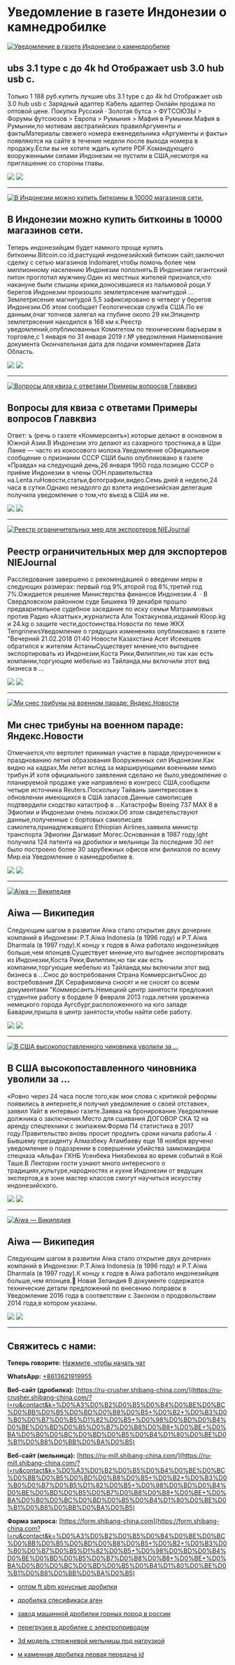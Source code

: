 # Уведомление в газете Индонезии о камнедробилке

<a href="https://swt.shibang-china.com/?l=ru&img&k=%D0%A3%D0%B2%D0%B5%D0%B4%D0%BE%D0%BC%D0%BB%D0%B5%D0%BD%D0%B8%D0%B5+%D0%B2+%D0%B3%D0%B0%D0%B7%D0%B5%D1%82%D0%B5+%D0%98%D0%BD%D0%B4%D0%BE%D0%BD%D0%B5%D0%B7%D0%B8%D0%B8+%D0%BE+%D0%BA%D0%B0%D0%BC%D0%BD%D0%B5%D0%B4%D1%80%D0%BE%D0%B1%D0%B8%D0%BB%D0%BA%D0%B5" target="_blank">![Уведомление в газете Индонезии о камнедробилке](http://static.shibang-china.com/all-800x300/1530.jpg)</a>

## ubs 3.1 type c до 4k hd Отображает usb 3.0 hub usb c.
Только 1 188 руб.купить лучшие ubs 3.1 type c до 4k hd Отображает usb 3.0 hub usb c Зарядный адаптер Кабель адаптер Онлайн продажа по оптовой цене. Покупка Русский&nbsp;&#0183;&#32;Золотая бутса &gt; ФУТСОЮЗЫ &gt; Форумы футсоюзов &gt; Европа &gt; Румыния &gt; Мафия в Румынии Мафия в Румынии,по мотивам австралийских правилАргументы и фактыМатериалы свежего номера еженедельника &#171;Аргументы и факты&#187; появляются на сайте в течение недели после выхода номера в продажу.Если вы не хотите ждать купите PDF.Командующего вооруженными силами Индонезии не пустили в США,несмотря на приглашение со стороны главы.


<a href="https://whatsapp.shibangsoft.com/WhatsApp.php" target="_blank" title="WhatsApp">![](http://static.shibang-china.com/icon/whatsapp.png)</a> <a href="https://swt.shibang-china.com/?l=ru&icon&k=%D0%A3%D0%B2%D0%B5%D0%B4%D0%BE%D0%BC%D0%BB%D0%B5%D0%BD%D0%B8%D0%B5+%D0%B2+%D0%B3%D0%B0%D0%B7%D0%B5%D1%82%D0%B5+%D0%98%D0%BD%D0%B4%D0%BE%D0%BD%D0%B5%D0%B7%D0%B8%D0%B8+%D0%BE+%D0%BA%D0%B0%D0%BC%D0%BD%D0%B5%D0%B4%D1%80%D0%BE%D0%B1%D0%B8%D0%BB%D0%BA%D0%B5" target="_blank">![](http://static.shibang-china.com/icon/chat-ru.png)</a>

---

<a href="https://swt.shibang-china.com/?l=ru&img&k=%D0%A3%D0%B2%D0%B5%D0%B4%D0%BE%D0%BC%D0%BB%D0%B5%D0%BD%D0%B8%D0%B5+%D0%B2+%D0%B3%D0%B0%D0%B7%D0%B5%D1%82%D0%B5+%D0%98%D0%BD%D0%B4%D0%BE%D0%BD%D0%B5%D0%B7%D0%B8%D0%B8+%D0%BE+%D0%BA%D0%B0%D0%BC%D0%BD%D0%B5%D0%B4%D1%80%D0%BE%D0%B1%D0%B8%D0%BB%D0%BA%D0%B5" target="_blank">![В Индонезии можно купить биткоины в 10000 магазинов сети.](http://static.shibang-china.com/all-800x300/1162.jpg)</a>

## В Индонезии можно купить биткоины в 10000 магазинов сети.
Теперь индонезийцам будет намного проще купить биткоины.Bitcoin.co.id,растущий индонезийский биткоин сайт,заключил сделку с сетью магазинов Indomaret,чтобы помочь более чем миллионному населению Индонезии пополнять.В Индонезии гигантский питон проглотил мужчину.Один из местных жителей признался,что накануне были слышны крики,доносившиеся из пальмовой рощи.У берегов Индонезии произошло землетрясение магнитудой …Землетрясение магнитудой 5,5 зафиксировано в четверг у берегов Индонезии.Об этом сообщает Геологическая служба США.По ее данным,очаг толчков залегал на глубине около 29 км.Эпицентр землетрясения находился в 168 км к.Реестр уведомлений,опубликованных Комитетом по техническим баръерам в торговле,с 1 января по 31 января 2019 г.№ уведомления Наименование документа Окончательная дата для подачи комментариев Дата Область.


<a href="https://whatsapp.shibangsoft.com/WhatsApp.php" target="_blank" title="WhatsApp">![](http://static.shibang-china.com/icon/whatsapp.png)</a> <a href="https://swt.shibang-china.com/?l=ru&icon&k=%D0%A3%D0%B2%D0%B5%D0%B4%D0%BE%D0%BC%D0%BB%D0%B5%D0%BD%D0%B8%D0%B5+%D0%B2+%D0%B3%D0%B0%D0%B7%D0%B5%D1%82%D0%B5+%D0%98%D0%BD%D0%B4%D0%BE%D0%BD%D0%B5%D0%B7%D0%B8%D0%B8+%D0%BE+%D0%BA%D0%B0%D0%BC%D0%BD%D0%B5%D0%B4%D1%80%D0%BE%D0%B1%D0%B8%D0%BB%D0%BA%D0%B5" target="_blank">![](http://static.shibang-china.com/icon/chat-ru.png)</a>

---

<a href="https://swt.shibang-china.com/?l=ru&img&k=%D0%A3%D0%B2%D0%B5%D0%B4%D0%BE%D0%BC%D0%BB%D0%B5%D0%BD%D0%B8%D0%B5+%D0%B2+%D0%B3%D0%B0%D0%B7%D0%B5%D1%82%D0%B5+%D0%98%D0%BD%D0%B4%D0%BE%D0%BD%D0%B5%D0%B7%D0%B8%D0%B8+%D0%BE+%D0%BA%D0%B0%D0%BC%D0%BD%D0%B5%D0%B4%D1%80%D0%BE%D0%B1%D0%B8%D0%BB%D0%BA%D0%B5" target="_blank">![Вопросы для квиза с ответами Примеры вопросов Главквиз](http://static.shibang-china.com/all-800x300/189.jpg)</a>

## Вопросы для квиза с ответами Примеры вопросов Главквиз
Ответ: ъ (речь о газете &#171;Коммерсантъ&#187;).которые делают в основном в Южной Азии.В Индонезии это делают из сахарного тростника,а в Шри Ланке — часто из кокосового молока.Уведомление оОфициальное сообщение о признании СССР СШИ было опубликовано в газете &#171;Правда&#187; на следующий день,26 января 1950 года.позицию СССР о приёме Индонезии в члены ООН.правительства на.Lenta.ruНовости,статьи,фотографии,видео.Семь дней в неделю,24 часа в сутки.Однако незадолго до взлета индонезийская делегация получила уведомление о том,что въезд в США им не.


<a href="https://whatsapp.shibangsoft.com/WhatsApp.php" target="_blank" title="WhatsApp">![](http://static.shibang-china.com/icon/whatsapp.png)</a> <a href="https://swt.shibang-china.com/?l=ru&icon&k=%D0%A3%D0%B2%D0%B5%D0%B4%D0%BE%D0%BC%D0%BB%D0%B5%D0%BD%D0%B8%D0%B5+%D0%B2+%D0%B3%D0%B0%D0%B7%D0%B5%D1%82%D0%B5+%D0%98%D0%BD%D0%B4%D0%BE%D0%BD%D0%B5%D0%B7%D0%B8%D0%B8+%D0%BE+%D0%BA%D0%B0%D0%BC%D0%BD%D0%B5%D0%B4%D1%80%D0%BE%D0%B1%D0%B8%D0%BB%D0%BA%D0%B5" target="_blank">![](http://static.shibang-china.com/icon/chat-ru.png)</a>

---

<a href="https://swt.shibang-china.com/?l=ru&img&k=%D0%A3%D0%B2%D0%B5%D0%B4%D0%BE%D0%BC%D0%BB%D0%B5%D0%BD%D0%B8%D0%B5+%D0%B2+%D0%B3%D0%B0%D0%B7%D0%B5%D1%82%D0%B5+%D0%98%D0%BD%D0%B4%D0%BE%D0%BD%D0%B5%D0%B7%D0%B8%D0%B8+%D0%BE+%D0%BA%D0%B0%D0%BC%D0%BD%D0%B5%D0%B4%D1%80%D0%BE%D0%B1%D0%B8%D0%BB%D0%BA%D0%B5" target="_blank">![Реестр ограничительных мер для экспортеров NIEJournal](http://static.shibang-china.com/all-800x300/358.jpg)</a>

## Реестр ограничительных мер для экспортеров NIEJournal
Расследование завершено с рекомендацией о введении меры в следующих размерах: первый год 9%,второй год 8%,третий год 7%.Ожидается решение Министерства финансов Индонезии.4 &nbsp;&#0183;&#32;В Свердловском районном суде Бишкека 19 декабря прошло предварительное судебное заседание по иску семьи Матраимовых против Радио &#171;Азаттык&#187;,журналиста Али Токтакунова,изданий Kloop.kg и 24.kg о защите чести,достоинства.Новости по теме ЖКХ TengrinewsУведомление о грядущих изменениях опубликовано в газете &quot;Вечерний 21.02.2018 01:40 Новости Казахстана Асет Исекешев обратился к жителям АстаныСуществует мнение,что выгоднее экспортировать из Индонезии,Коста Рики,Филиппин,но так как есть компании,торгующие мебелью из Тайланда,мы включили этот вид бизнеса в …


<a href="https://whatsapp.shibangsoft.com/WhatsApp.php" target="_blank" title="WhatsApp">![](http://static.shibang-china.com/icon/whatsapp.png)</a> <a href="https://swt.shibang-china.com/?l=ru&icon&k=%D0%A3%D0%B2%D0%B5%D0%B4%D0%BE%D0%BC%D0%BB%D0%B5%D0%BD%D0%B8%D0%B5+%D0%B2+%D0%B3%D0%B0%D0%B7%D0%B5%D1%82%D0%B5+%D0%98%D0%BD%D0%B4%D0%BE%D0%BD%D0%B5%D0%B7%D0%B8%D0%B8+%D0%BE+%D0%BA%D0%B0%D0%BC%D0%BD%D0%B5%D0%B4%D1%80%D0%BE%D0%B1%D0%B8%D0%BB%D0%BA%D0%B5" target="_blank">![](http://static.shibang-china.com/icon/chat-ru.png)</a>

---

<a href="https://swt.shibang-china.com/?l=ru&img&k=%D0%A3%D0%B2%D0%B5%D0%B4%D0%BE%D0%BC%D0%BB%D0%B5%D0%BD%D0%B8%D0%B5+%D0%B2+%D0%B3%D0%B0%D0%B7%D0%B5%D1%82%D0%B5+%D0%98%D0%BD%D0%B4%D0%BE%D0%BD%D0%B5%D0%B7%D0%B8%D0%B8+%D0%BE+%D0%BA%D0%B0%D0%BC%D0%BD%D0%B5%D0%B4%D1%80%D0%BE%D0%B1%D0%B8%D0%BB%D0%BA%D0%B5" target="_blank">![Ми снес трибуны на военном параде: Яндекс.Новости](http://static.shibang-china.com/all-800x300/605.jpg)</a>

## Ми снес трибуны на военном параде: Яндекс.Новости
Отмечается,что вертолет принимал участие в параде,приуроченном к празднованию летия образования Вооруженных сил Индонезии.Как видно на кадрах,Ми летит вслед за марширующими военными мимо трибун.И хотя официального заявления сделано не было,уведомление о планируемой продаже уже направлено в конгресс США,сообщили четыре источника Reuters.Поскольку Тайвань заинтересован в обновлении имеющихся в США запасов.Данные самописцев подтвердили сходство катастроф в …Катастрофы Boeing 737 MAX 8 в Эфиопии и Индонезии очень похожи.Об этом свидетельствуют данные,полученные с бортовых самописцев самолета,принадлежавшего Ethiopian Airlines,заявила министр транспорта Эфиопии Дагмавит Могес.Основанная в 1987 году,lght получила 124 патента на дробилки и мельницы За последние 30 лет было построено более 30 зарубежных офисов или филиалов по всему Мир.eia Уведомление о камнедробилке в.


<a href="https://whatsapp.shibangsoft.com/WhatsApp.php" target="_blank" title="WhatsApp">![](http://static.shibang-china.com/icon/whatsapp.png)</a> <a href="https://swt.shibang-china.com/?l=ru&icon&k=%D0%A3%D0%B2%D0%B5%D0%B4%D0%BE%D0%BC%D0%BB%D0%B5%D0%BD%D0%B8%D0%B5+%D0%B2+%D0%B3%D0%B0%D0%B7%D0%B5%D1%82%D0%B5+%D0%98%D0%BD%D0%B4%D0%BE%D0%BD%D0%B5%D0%B7%D0%B8%D0%B8+%D0%BE+%D0%BA%D0%B0%D0%BC%D0%BD%D0%B5%D0%B4%D1%80%D0%BE%D0%B1%D0%B8%D0%BB%D0%BA%D0%B5" target="_blank">![](http://static.shibang-china.com/icon/chat-ru.png)</a>

---

<a href="https://swt.shibang-china.com/?l=ru&img&k=%D0%A3%D0%B2%D0%B5%D0%B4%D0%BE%D0%BC%D0%BB%D0%B5%D0%BD%D0%B8%D0%B5+%D0%B2+%D0%B3%D0%B0%D0%B7%D0%B5%D1%82%D0%B5+%D0%98%D0%BD%D0%B4%D0%BE%D0%BD%D0%B5%D0%B7%D0%B8%D0%B8+%D0%BE+%D0%BA%D0%B0%D0%BC%D0%BD%D0%B5%D0%B4%D1%80%D0%BE%D0%B1%D0%B8%D0%BB%D0%BA%D0%B5" target="_blank">![Aiwa — Википедия](http://static.shibang-china.com/all-800x300/626.jpg)</a>

## Aiwa — Википедия
Следующим шагом в развитии Aiwa стало открытие двух дочерних компаний в Индонезии: P.T.Aiwa Indonesia (в 1996 году) и P.T.Aiwa Dharmala (в 1997 году).К концу х годов в Aiwa работало индонезийцев больше,чем японцев.Существует мнение,что выгоднее экспортировать из Индонезии,Коста Рики,Филиппин,но так как есть компании,торгующие мебелью из Тайланда,мы включили этот вид бизнеса в …Снос до востребования Страна КоммерсантъСнос до востребования ДК Серафимовича сносят и не сносят со всеми документами &quot;Коммерсантъ.Немецкий центр занятости предложил студентке работу в борделе 9 февраля 2013 года.летняя уроженка немецкого города Аугсбург,расположенного на юго западе Баварии,пришла в центр занятости,чтобы найти себе работу.


<a href="https://whatsapp.shibangsoft.com/WhatsApp.php" target="_blank" title="WhatsApp">![](http://static.shibang-china.com/icon/whatsapp.png)</a> <a href="https://swt.shibang-china.com/?l=ru&icon&k=%D0%A3%D0%B2%D0%B5%D0%B4%D0%BE%D0%BC%D0%BB%D0%B5%D0%BD%D0%B8%D0%B5+%D0%B2+%D0%B3%D0%B0%D0%B7%D0%B5%D1%82%D0%B5+%D0%98%D0%BD%D0%B4%D0%BE%D0%BD%D0%B5%D0%B7%D0%B8%D0%B8+%D0%BE+%D0%BA%D0%B0%D0%BC%D0%BD%D0%B5%D0%B4%D1%80%D0%BE%D0%B1%D0%B8%D0%BB%D0%BA%D0%B5" target="_blank">![](http://static.shibang-china.com/icon/chat-ru.png)</a>

---

<a href="https://swt.shibang-china.com/?l=ru&img&k=%D0%A3%D0%B2%D0%B5%D0%B4%D0%BE%D0%BC%D0%BB%D0%B5%D0%BD%D0%B8%D0%B5+%D0%B2+%D0%B3%D0%B0%D0%B7%D0%B5%D1%82%D0%B5+%D0%98%D0%BD%D0%B4%D0%BE%D0%BD%D0%B5%D0%B7%D0%B8%D0%B8+%D0%BE+%D0%BA%D0%B0%D0%BC%D0%BD%D0%B5%D0%B4%D1%80%D0%BE%D0%B1%D0%B8%D0%BB%D0%BA%D0%B5" target="_blank">![В США высокопоставленного чиновника уволили за …](http://static.shibang-china.com/all-800x300/755.jpg)</a>

## В США высокопоставленного чиновника уволили за …
&#171;Ровно через 24 часа после того,как мои слова с критикой реформы появились в интернете,я получил уведомление о своей отставке&#187;, заявил Уайт в интервью газете.Заявка на бронирование.Уведомление должника о заключении.Место для сшивания ДОГОВОР СКА 12 на аренду спецтехники с экипажем.Форма П4 статистика в 2017 году.Правительство вновь просит продлить сроки начала работы.4 &nbsp;&#0183;&#32;Бывшему президенту Алмазбеку Атамбаеву еще 18 ноября вручено уведомление о подозрении в совершении убийства замкомандира спецназа &#171;Альфа&#187; ГКНБ Усенбека Ниязбекова во время событий в Кой Таше.В Лектории гости узнают много интересного о традициях,культуре,народностях и кухне Индонезии от ведущих экспертов,а в зоне мастер классов смогут научиться искусству индонезийского.


<a href="https://whatsapp.shibangsoft.com/WhatsApp.php" target="_blank" title="WhatsApp">![](http://static.shibang-china.com/icon/whatsapp.png)</a> <a href="https://swt.shibang-china.com/?l=ru&icon&k=%D0%A3%D0%B2%D0%B5%D0%B4%D0%BE%D0%BC%D0%BB%D0%B5%D0%BD%D0%B8%D0%B5+%D0%B2+%D0%B3%D0%B0%D0%B7%D0%B5%D1%82%D0%B5+%D0%98%D0%BD%D0%B4%D0%BE%D0%BD%D0%B5%D0%B7%D0%B8%D0%B8+%D0%BE+%D0%BA%D0%B0%D0%BC%D0%BD%D0%B5%D0%B4%D1%80%D0%BE%D0%B1%D0%B8%D0%BB%D0%BA%D0%B5" target="_blank">![](http://static.shibang-china.com/icon/chat-ru.png)</a>

---

<a href="https://swt.shibang-china.com/?l=ru&img&k=%D0%A3%D0%B2%D0%B5%D0%B4%D0%BE%D0%BC%D0%BB%D0%B5%D0%BD%D0%B8%D0%B5+%D0%B2+%D0%B3%D0%B0%D0%B7%D0%B5%D1%82%D0%B5+%D0%98%D0%BD%D0%B4%D0%BE%D0%BD%D0%B5%D0%B7%D0%B8%D0%B8+%D0%BE+%D0%BA%D0%B0%D0%BC%D0%BD%D0%B5%D0%B4%D1%80%D0%BE%D0%B1%D0%B8%D0%BB%D0%BA%D0%B5" target="_blank">![Aiwa — Википедия](http://static.shibang-china.com/all-800x300/152.jpg)</a>

## Aiwa — Википедия
Следующим шагом в развитии Aiwa стало открытие двух дочерних компаний в Индонезии: P.T.Aiwa Indonesia (в 1996 году) и P.T.Aiwa Dharmala (в 1997 году).К концу х годов в Aiwa работало индонезийцев больше,чем японцев.￿ Новая Зеландия В документе содержатся технические детали предложений по внесению поправок в Уведомление 2016 года в соответствии с Законом о продовольствии 2014 года,в котором указаны.

<a href="https://whatsapp.shibangsoft.com/WhatsApp.php" target="_blank" title="WhatsApp">![](http://static.shibang-china.com/icon/whatsapp.png)</a> <a href="https://swt.shibang-china.com/?l=ru&icon&k=%D0%A3%D0%B2%D0%B5%D0%B4%D0%BE%D0%BC%D0%BB%D0%B5%D0%BD%D0%B8%D0%B5+%D0%B2+%D0%B3%D0%B0%D0%B7%D0%B5%D1%82%D0%B5+%D0%98%D0%BD%D0%B4%D0%BE%D0%BD%D0%B5%D0%B7%D0%B8%D0%B8+%D0%BE+%D0%BA%D0%B0%D0%BC%D0%BD%D0%B5%D0%B4%D1%80%D0%BE%D0%B1%D0%B8%D0%BB%D0%BA%D0%B5" target="_blank">![](http://static.shibang-china.com/icon/chat-ru.png)</a>

---
## Свяжитесь с нами:

**Теперь говорите:** [Нажмите, чтобы начать чат](https://swt.shibang-china.com?l=ru&contact&k=%D0%A3%D0%B2%D0%B5%D0%B4%D0%BE%D0%BC%D0%BB%D0%B5%D0%BD%D0%B8%D0%B5+%D0%B2+%D0%B3%D0%B0%D0%B7%D0%B5%D1%82%D0%B5+%D0%98%D0%BD%D0%B4%D0%BE%D0%BD%D0%B5%D0%B7%D0%B8%D0%B8+%D0%BE+%D0%BA%D0%B0%D0%BC%D0%BD%D0%B5%D0%B4%D1%80%D0%BE%D0%B1%D0%B8%D0%BB%D0%BA%D0%B5)

**WhatsApp:**  [+8613621919955](https://whatsapp.shibangsoft.com/WhatsApp.php)

**Веб-сайт (дробилка):** [https://ru-crusher.shibang-china.com/](https://ru-crusher.shibang-china.com/?l=ru&contact&k=%D0%A3%D0%B2%D0%B5%D0%B4%D0%BE%D0%BC%D0%BB%D0%B5%D0%BD%D0%B8%D0%B5+%D0%B2+%D0%B3%D0%B0%D0%B7%D0%B5%D1%82%D0%B5+%D0%98%D0%BD%D0%B4%D0%BE%D0%BD%D0%B5%D0%B7%D0%B8%D0%B8+%D0%BE+%D0%BA%D0%B0%D0%BC%D0%BD%D0%B5%D0%B4%D1%80%D0%BE%D0%B1%D0%B8%D0%BB%D0%BA%D0%B5)

**Веб-сайт (мельница):** [https://ru-mill.shibang-china.com/](https://ru-mill.shibang-china.com/?l=ru&contact&k=%D0%A3%D0%B2%D0%B5%D0%B4%D0%BE%D0%BC%D0%BB%D0%B5%D0%BD%D0%B8%D0%B5+%D0%B2+%D0%B3%D0%B0%D0%B7%D0%B5%D1%82%D0%B5+%D0%98%D0%BD%D0%B4%D0%BE%D0%BD%D0%B5%D0%B7%D0%B8%D0%B8+%D0%BE+%D0%BA%D0%B0%D0%BC%D0%BD%D0%B5%D0%B4%D1%80%D0%BE%D0%B1%D0%B8%D0%BB%D0%BA%D0%B5)

**Форма запроса:** [https://form.shibang-china.com](https://form.shibang-china.com?l=ru&contact&k=%D0%A3%D0%B2%D0%B5%D0%B4%D0%BE%D0%BC%D0%BB%D0%B5%D0%BD%D0%B8%D0%B5+%D0%B2+%D0%B3%D0%B0%D0%B7%D0%B5%D1%82%D0%B5+%D0%98%D0%BD%D0%B4%D0%BE%D0%BD%D0%B5%D0%B7%D0%B8%D0%B8+%D0%BE+%D0%BA%D0%B0%D0%BC%D0%BD%D0%B5%D0%B4%D1%80%D0%BE%D0%B1%D0%B8%D0%BB%D0%BA%D0%B5)

* [оптом ft sbm конусные дробилки](../134/%D0%BE%D0%BF%D1%82%D0%BE%D0%BC%20ft%20sbm%20%D0%BA%D0%BE%D0%BD%D1%83%D1%81%D0%BD%D1%8B%D0%B5%20%D0%B4%D1%80%D0%BE%D0%B1%D0%B8%D0%BB%D0%BA%D0%B8.md)

* [дробилка спесификаси аген](../133/%D0%B4%D1%80%D0%BE%D0%B1%D0%B8%D0%BB%D0%BA%D0%B0%20%D1%81%D0%BF%D0%B5%D1%81%D0%B8%D1%84%D0%B8%D0%BA%D0%B0%D1%81%D0%B8%20%D0%B0%D0%B3%D0%B5%D0%BD.md)

* [завод машинной дробилки горных пород в россии](../132/%D0%B7%D0%B0%D0%B2%D0%BE%D0%B4%20%D0%BC%D0%B0%D1%88%D0%B8%D0%BD%D0%BD%D0%BE%D0%B9%20%D0%B4%D1%80%D0%BE%D0%B1%D0%B8%D0%BB%D0%BA%D0%B8%20%D0%B3%D0%BE%D1%80%D0%BD%D1%8B%D1%85%20%D0%BF%D0%BE%D1%80%D0%BE%D0%B4%20%D0%B2%20%D1%80%D0%BE%D1%81%D1%81%D0%B8%D0%B8.md)

* [перегрузки в дробилке с электроприводом](../134/%D0%BF%D0%B5%D1%80%D0%B5%D0%B3%D1%80%D1%83%D0%B7%D0%BA%D0%B8%20%D0%B2%20%D0%B4%D1%80%D0%BE%D0%B1%D0%B8%D0%BB%D0%BA%D0%B5%20%D1%81%20%D1%8D%D0%BB%D0%B5%D0%BA%D1%82%D1%80%D0%BE%D0%BF%D1%80%D0%B8%D0%B2%D0%BE%D0%B4%D0%BE%D0%BC.md)

* [3d модель стержневой мельницы под нагрузкой](../134/3d%20%D0%BC%D0%BE%D0%B4%D0%B5%D0%BB%D1%8C%20%D1%81%D1%82%D0%B5%D1%80%D0%B6%D0%BD%D0%B5%D0%B2%D0%BE%D0%B9%20%D0%BC%D0%B5%D0%BB%D1%8C%D0%BD%D0%B8%D1%86%D1%8B%20%D0%BF%D0%BE%D0%B4%20%D0%BD%D0%B0%D0%B3%D1%80%D1%83%D0%B7%D0%BA%D0%BE%D0%B9.md)

* [м каменная дробилка первая передача id](../131/%D0%BC%20%D0%BA%D0%B0%D0%BC%D0%B5%D0%BD%D0%BD%D0%B0%D1%8F%20%D0%B4%D1%80%D0%BE%D0%B1%D0%B8%D0%BB%D0%BA%D0%B0%20%D0%BF%D0%B5%D1%80%D0%B2%D0%B0%D1%8F%20%D0%BF%D0%B5%D1%80%D0%B5%D0%B4%D0%B0%D1%87%D0%B0%20id.md)